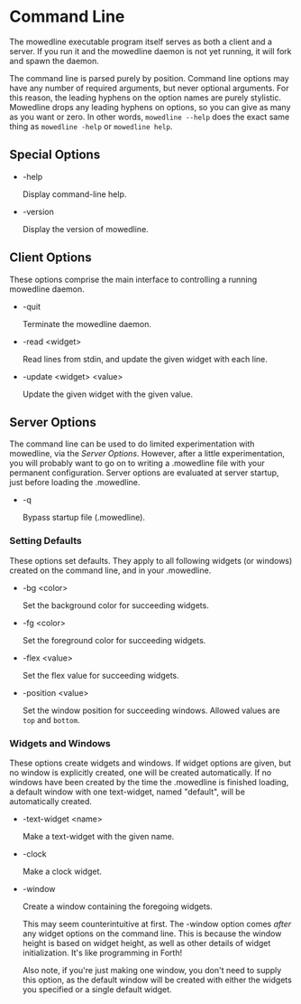 
Command Line
============

The mowedline executable program itself serves as both a client and a
server.  If you run it and the mowedline daemon is not yet running, it
will fork and spawn the daemon.

The command line is parsed purely by position.  Command line options may
have any number of required arguments, but never optional arguments.  For
this reason, the leading hyphens on the option names are purely
stylistic.  Mowedline drops any leading hyphens on options, so you can
give as many as you want or zero.  In other words, `mowedline --help` does
the exact same thing as `mowedline -help` or `mowedline help`.


Special Options
---------------

 * -help

    Display command-line help.

 * -version

    Display the version of mowedline.


Client Options
--------------

These options comprise the main interface to controlling a running
mowedline daemon.

 * -quit

    Terminate the mowedline daemon.

 * -read \<widget>

    Read lines from stdin, and update the given widget with each line.

 * -update \<widget> \<value>

    Update the given widget with the given value.


Server Options
--------------

The command line can be used to do limited experimentation with mowedline,
via the _Server Options_.  However, after a little experimentation, you
will probably want to go on to writing a .mowedline file with your
permanent configuration.  Server options are evaluated at server startup,
just before loading the .mowedline.


 * -q

   Bypass startup file (.mowedline).

### Setting Defaults

These options set defaults.  They apply to all following widgets (or
windows) created on the command line, and in your .mowedline.

 * -bg \<color>

   Set the background color for succeeding widgets.

 * -fg \<color>

   Set the foreground color for succeeding widgets.

 * -flex \<value>

   Set the flex value for succeeding widgets.

 * -position \<value>

   Set the window position for succeeding windows.  Allowed values are
   `top` and `bottom`.


### Widgets and Windows

These options create widgets and windows.  If widget options are given,
but no window is explicitly created, one will be created automatically.
If no windows have been created by the time the .mowedline is finished
loading, a default window with one text-widget, named "default", will be
automatically created.

 * -text-widget \<name>

   Make a text-widget with the given name.

 * -clock

   Make a clock widget.

 * -window

   Create a window containing the foregoing widgets.

   This may seem counterintuitive at first.  The -window option comes
   _after_ any widget options on the command line.  This is because the
   window height is based on widget height, as well as other details of
   widget initialization.  It's like programming in Forth!

   Also note, if you're just making one window, you don't need to supply
   this option, as the default window will be created with either the
   widgets you specified or a single default widget.
